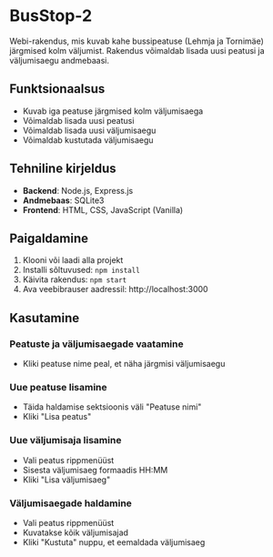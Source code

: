 # BusStop-2

Webi-rakendus, mis kuvab kahe bussipeatuse (Lehmja ja Tornimäe) järgmised kolm väljumist. Rakendus võimaldab lisada uusi peatusi ja väljumisaegu andmebaasi.

## Funktsionaalsus

- Kuvab iga peatuse järgmised kolm väljumisaega
- Võimaldab lisada uusi peatusi
- Võimaldab lisada uusi väljumisaegu
- Võimaldab kustutada väljumisaegu

## Tehniline kirjeldus

- **Backend**: Node.js, Express.js
- **Andmebaas**: SQLite3
- **Frontend**: HTML, CSS, JavaScript (Vanilla)

## Paigaldamine

1. Klooni või laadi alla projekt
2. Installi sõltuvused: `npm install`
3. Käivita rakendus: `npm start`
4. Ava veebibrauser aadressil: http://localhost:3000

## Kasutamine

### Peatuste ja väljumisaegade vaatamine
- Kliki peatuse nime peal, et näha järgmisi väljumisaegu

### Uue peatuse lisamine
- Täida haldamise sektsioonis väli "Peatuse nimi"
- Kliki "Lisa peatus"

### Uue väljumisaja lisamine
- Vali peatus rippmenüüst
- Sisesta väljumisaeg formaadis HH:MM
- Kliki "Lisa väljumisaeg"

### Väljumisaegade haldamine
- Vali peatus rippmenüüst
- Kuvatakse kõik väljumisajad
- Kliki "Kustuta" nuppu, et eemaldada väljumisaeg